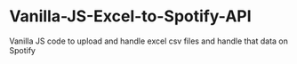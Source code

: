# Vanilla-JS-Excel-to-Spotify-API
Vanilla JS code to upload and handle excel csv files and handle that data on Spotify
